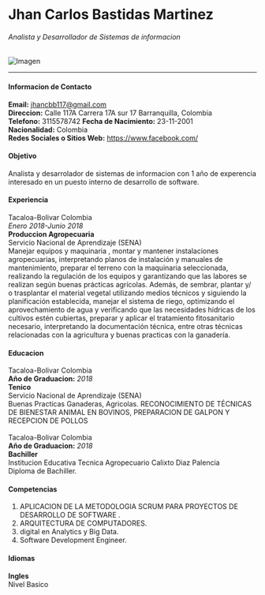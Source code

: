 # **Jhan Carlos Bastidas Martinez**
###### Analista y Desarrollador de Sistemas de informacion
![Imagen](https://3.bp.blogspot.com/-c-IVwxaiwrc/VytsXBTkKTI/AAAAAAAAAQU/ytS-TvBRbnobuCoblvVp_oYvSYzr9A6SwCLcB/s1600/Halo_5_guardians_john_master_chief-1920x1440.jpg)
___
#### Informacion de Contacto

  **Email:** jhancbb117@gmail.com <br>
  **Direccion:** Calle 117A Carrera 17A sur 17 Barranquilla, Colombia <br>
  **Telefono:** 3115578742
  **Fecha de Nacimiento:** 23-11-2001 <br>
  **Nacionalidad:** Colombia <br>
  **Redes Sociales o Sitios Web:** https://www.facebook.com/
#### Objetivo
Analista y desarrolador de sistemas de informacion con 1 año de experencia interesado en un puesto interno de desarrollo de software.  

#### Experiencia
Tacaloa-Bolivar Colombia <br>
*Enero 2018-Junio 2018* <br>
 **Produccion Agropecuaria**<br>Servicio Nacional de Aprendizaje (SENA) <br>
 Manejar equipos y maquinaria , montar y mantener instalaciones agropecuarias, interpretando planos de instalación y manuales de mantenimiento, preparar el terreno con la maquinaria seleccionada, realizando la regulación de los equipos y garantizando que las labores se realizan según buenas prácticas agrícolas. Además, de sembrar, plantar y/ o trasplantar el material vegetal utilizando medios técnicos y siguiendo la planificación establecida, manejar el sistema de riego, optimizando el aprovechamiento de agua y verificando que las necesidades hídricas de los cultivos estén cubiertas, preparar y aplicar el tratamiento fitosanitario necesario, interpretando la documentación técnica, entre otras técnicas relacionadas con la agricultura y  buenas practicas con la ganadería.

#### Educacion
Tacaloa-Bolivar Colombia <br> **Año de Graduacion:**
*2018* <br>
**Tenico** <br> Servicio Nacional de Aprendizaje (SENA) <br>
Buenas Practicas  Ganaderas,  Agricolas. RECONOCIMIENTO DE TÉCNICAS DE BIENESTAR ANIMAL EN BOVINOS, PREPARACION DE GALPON Y RECEPCION DE POLLOS <br><br>
Tacaloa-Bolivar Colombia <br> **Año de Graduacion:**
*2018* <br>
**Bachiller** <br>Institucion Educativa Tecnica Agropecuario Calixto Diaz Palencia <br>
Diploma de Bachiller.

#### Competencias
1. APLICACION DE LA METODOLOGIA SCRUM PARA PROYECTOS DE DESARROLLO DE SOFTWARE .
2. ARQUITECTURA DE COMPUTADORES.
3. digital en Analytics y Big Data.
4. Software Development Engineer. <br>

#### Idiomas
**Ingles** <br>
Nivel Basico
